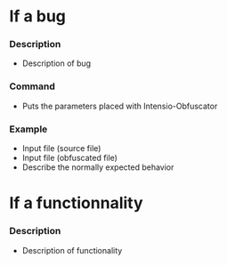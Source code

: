# If a bug
### Description
- Description of bug

### Command
- Puts the parameters placed with Intensio-Obfuscator

### Example
- Input file (source file)
- Input file (obfuscated file)
- Describe the normally expected behavior

# If a functionnality
### Description
- Description of functionality
